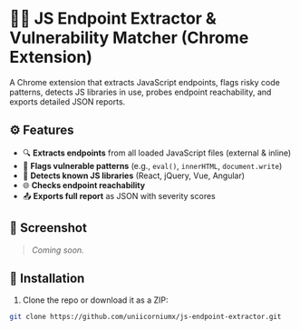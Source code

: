 # 🕵️‍♀️ JS Endpoint Extractor & Vulnerability Matcher (Chrome Extension)

A Chrome extension that extracts JavaScript endpoints, flags risky code patterns, detects JS libraries in use, probes endpoint reachability, and exports detailed JSON reports.

## ⚙ Features

- 🔍 **Extracts endpoints** from all loaded JavaScript files (external & inline)
- 🚨 **Flags vulnerable patterns** (e.g., `eval()`, `innerHTML`, `document.write`)
- 🔬 **Detects known JS libraries** (React, jQuery, Vue, Angular)
- 🌐 **Checks endpoint reachability**
- 📤 **Exports full report** as JSON with severity scores

## 📸 Screenshot

> _Coming soon._

## 🚀 Installation

1. Clone the repo or download it as a ZIP:

```bash
git clone https://github.com/uniicorniumx/js-endpoint-extractor.git
